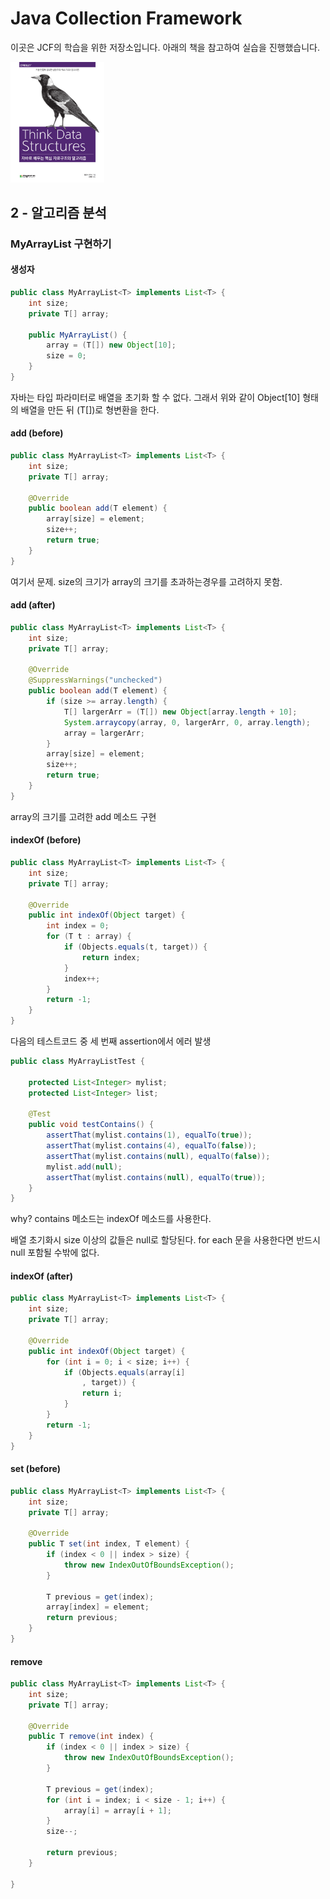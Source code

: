 # Java Collection Framework

이곳은 JCF의 학습을 위한 저장소입니다. 아래의 책을 참고하여 실습을 진행했습니다.

<a href = "https://digital.kyobobook.co.kr/digital/ebook/ebookDetail.ink?barcode=4801162240848#"><img src="./img/book_1.jpg" width="150"> </a>

## 2 - 알고리즘 분석

### MyArrayList 구현하기

#### 생성자

```java
public class MyArrayList<T> implements List<T> {
    int size;
    private T[] array;

    public MyArrayList() {
        array = (T[]) new Object[10];
        size = 0;
    }
}
```

자바는 타입 파라미터로 배열을 초기화 할 수 없다.
그래서 위와 같이 Object[10] 형태의 배열을 만든 뒤 (T[])로 형변환을 한다.

#### add (before)

```java
public class MyArrayList<T> implements List<T> {
    int size;
    private T[] array;

    @Override
    public boolean add(T element) {
        array[size] = element;
        size++;
        return true;
    }
}
```
여기서 문제. size의 크기가 array의 크기를 초과하는경우를 고려하지 못함.

#### add (after)

```java
public class MyArrayList<T> implements List<T> {
    int size;
    private T[] array;

    @Override
    @SuppressWarnings("unchecked")
    public boolean add(T element) {
        if (size >= array.length) {
            T[] largerArr = (T[]) new Object[array.length + 10];
            System.arraycopy(array, 0, largerArr, 0, array.length);
            array = largerArr;
        }
        array[size] = element;
        size++;
        return true;
    }
}
```
array의 크기를 고려한 add 메소드 구현

#### indexOf (before)

```java
public class MyArrayList<T> implements List<T> {
    int size;
    private T[] array;

    @Override
    public int indexOf(Object target) {
        int index = 0;
        for (T t : array) {
            if (Objects.equals(t, target)) {
                return index;
            }
            index++;
        }
        return -1;
    }
}
```

다음의 테스트코드 중 세 번째 assertion에서 에러 발생

```java
public class MyArrayListTest {

    protected List<Integer> mylist;
    protected List<Integer> list;

    @Test
    public void testContains() {
        assertThat(mylist.contains(1), equalTo(true));
        assertThat(mylist.contains(4), equalTo(false));
        assertThat(mylist.contains(null), equalTo(false));
        mylist.add(null);
        assertThat(mylist.contains(null), equalTo(true));
    }
}
```

why? contains 메소드는 indexOf 메소드를 사용한다.

배열 초기화시 size 이상의 값들은 null로 할당된다. for each 문을 사용한다면 반드시 null 포함될 수밖에 없다.

#### indexOf (after)
```java
public class MyArrayList<T> implements List<T> {
    int size;
    private T[] array;

    @Override
    public int indexOf(Object target) {
        for (int i = 0; i < size; i++) {
            if (Objects.equals(array[i]
                , target)) {
                return i;
            }
        }
        return -1;
    }
}
```




#### set (before)

```java
public class MyArrayList<T> implements List<T> {
    int size;
    private T[] array;

    @Override
    public T set(int index, T element) {
        if (index < 0 || index > size) {
            throw new IndexOutOfBoundsException();
        }

        T previous = get(index);
        array[index] = element;
        return previous;
    }
}
```

#### remove

```java
public class MyArrayList<T> implements List<T> {
    int size;
    private T[] array;

    @Override
    public T remove(int index) {
        if (index < 0 || index > size) {
            throw new IndexOutOfBoundsException();
        }

        T previous = get(index);
        for (int i = index; i < size - 1; i++) {
            array[i] = array[i + 1];
        }
        size--;

        return previous;
    }

}
```